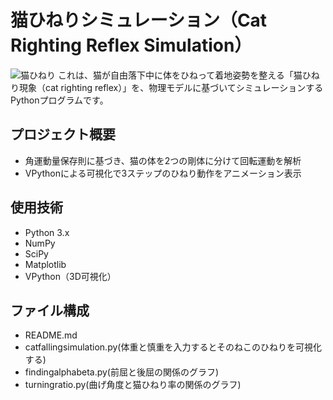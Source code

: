 # 猫ひねりシミュレーション（Cat Righting Reflex Simulation）
![猫ひねり](downloads/bitter.jpg)
これは、猫が自由落下中に体をひねって着地姿勢を整える「猫ひねり現象（cat righting reflex）」を、物理モデルに基づいてシミュレーションするPythonプログラムです。

## プロジェクト概要

- 角運動量保存則に基づき、猫の体を2つの剛体に分けて回転運動を解析
- VPythonによる可視化で3ステップのひねり動作をアニメーション表示

## 使用技術

- Python 3.x
- NumPy
- SciPy
- Matplotlib
- VPython（3D可視化）

## ファイル構成
- README.md
- catfallingsimulation.py(体重と慎重を入力するとそのねこのひねりを可視化する)
- findingalphabeta.py(前屈と後屈の関係のグラフ)
- turningratio.py(曲げ角度と猫ひねり率の関係のグラフ)

  
